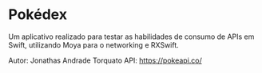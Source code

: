 <h1>Pokédex</h1>
Um aplicativo realizado para testar as habilidades de consumo de APIs em Swift, utilizando Moya para o networking e RXSwift.

Autor: Jonathas Andrade Torquato
API: https://pokeapi.co/
